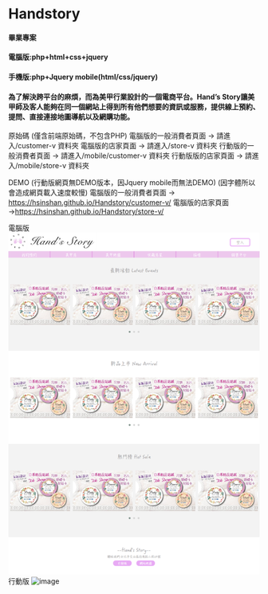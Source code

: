 # Handstory
#### 畢業專案
#### 電腦版:php+html+css+jquery
#### 手機版:php+Jquery mobile(html/css/jquery)
#### 為了解決跨平台的麻煩，而為美甲行業設計的一個電商平台。Hand’s Story讓美甲師及客人能夠在同一個網站上得到所有他們想要的資訊或服務，提供線上預約、提問、直接連接地圖導航以及網購功能。

原始碼
(僅含前端原始碼，不包含PHP)
電腦版的一般消費者頁面 → 請進入/customer-v 資料夾
電腦版的店家頁面 → 請進入/store-v 資料夾
行動版的一般消費者頁面 → 請進入/mobile/customer-v 資料夾
行動版版的店家頁面 → 請進入/mobile/store-v 資料夾


 DEMO
(行動版網頁無DEMO版本，因Jquery mobile而無法DEMO)
(因字體所以會造成網頁載入速度較慢)
電腦版的一般消費者頁面 → https://hsinshan.github.io/Handstory/customer-v/
電腦版的店家頁面 →https://hsinshan.github.io/Handstory/store-v/

電腦版
![image](https://github.com/HsinShan/Handstory/blob/master/Handstory-c.png)
行動版
![image](https://github.com/HsinShan/Handstory/blob/master/Handstory-.png)
